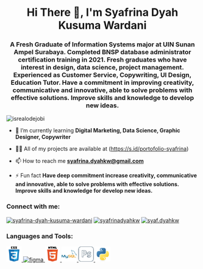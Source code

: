 <h1 align="center">Hi There 👋, I'm Syafrina Dyah Kusuma Wardani</h1>
<h3 align="center">A Fresh Graduate of Information Systems major at UIN Sunan Ampel Surabaya. Completed BNSP database administrator certification training in 2021. Fresh graduates who have interest in design, data science, project management. Experienced as Customer Service, Copywriting, UI Design, Education Tutor. Have a commitment in improving creativity, communicative and innovative, able to solve problems with effective solutions. Improve skills and knowledge to develop new ideas.</h3>

<p align="left"> <img src="https://komarev.com/ghpvc/?username=Syafrinadyy&label=Profile%20views&color=0e75b6&style=flat" alt="isrealodejobi" />
</p>

- 🌱 I’m currently learning **Digital Marketing, Data Science, Graphic Designer, Copywriter**

- 👨‍💻 All of my projects are available at (https://s.id/portofolio-syafrina)

- 📫 How to reach me **syafrina.dyahkw@gmail.com**

- ⚡ Fun fact **Have deep commitment increase creativity, communicative and innovative, able to solve problems with effective solutions. Improve skills and knowledge for develop new ideas.**

<h3 align="left">Connect with me:</h3>
<p align="left">
<a href="https://linkedin.com/in/syafrina-dyah-kusuma-wardani" target="blank"><img align="center" src="https://raw.githubusercontent.com/rahuldkjain/github-profile-readme-generator/master/src/images/icons/Social/linked-in-alt.svg" alt="syafrina-dyah-kusuma-wardani" height="30" width="40" /></a>
<a href="https://fb.com/syafrinadyahkw" target="blank"><img align="center" src="https://raw.githubusercontent.com/rahuldkjain/github-profile-readme-generator/master/src/images/icons/Social/facebook.svg" alt="syafrinadyahkw" height="30" width="40" /></a>
<a href="https://instagram.com/syaf.dyahkw" target="blank"><img align="center" src="https://raw.githubusercontent.com/rahuldkjain/github-profile-readme-generator/master/src/images/icons/Social/instagram.svg" alt="syaf.dyahkw" height="30" width="40" /></a>
</p>

<h3 align="left">Languages and Tools:</h3>
<p align="left"> <a href="https://www.w3schools.com/css/" target="_blank" rel="noreferrer"> <img src="https://raw.githubusercontent.com/devicons/devicon/master/icons/css3/css3-original-wordmark.svg" alt="css3" width="40" height="40"/> </a> <a href="https://www.figma.com/" target="_blank" rel="noreferrer"> <img src="https://www.vectorlogo.zone/logos/figma/figma-icon.svg" alt="figma" width="40" height="40"/> </a> <a href="https://www.w3.org/html/" target="_blank" rel="noreferrer"> <img src="https://raw.githubusercontent.com/devicons/devicon/master/icons/html5/html5-original-wordmark.svg" alt="html5" width="40" height="40"/> </a> <a href="https://www.mysql.com/" target="_blank" rel="noreferrer"> <img src="https://raw.githubusercontent.com/devicons/devicon/master/icons/mysql/mysql-original-wordmark.svg" alt="mysql" width="40" height="40"/> </a> <a href="https://www.photoshop.com/en" target="_blank" rel="noreferrer"> <img src="https://raw.githubusercontent.com/devicons/devicon/master/icons/photoshop/photoshop-line.svg" alt="photoshop" width="40" height="40"/> </a> <a href="https://www.python.org" target="_blank" rel="noreferrer"> <img src="https://raw.githubusercontent.com/devicons/devicon/master/icons/python/python-original.svg" alt="python" width="40" height="40"/> </a> </p>
